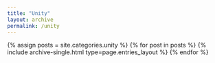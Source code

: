 ```yaml
---
title: "Unity"
layout: archive
permalink: /unity
---
```



{% assign posts = site.categories.unity %}
{% for post in posts %} {% include archive-single.html type=page.entries_layout %} {% endfor %}
